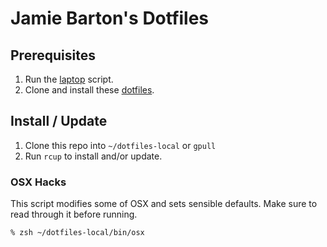 # Jamie Barton's Dotfiles

## Prerequisites
1. Run the [laptop](github.com/thoughtbot/laptop) script.
2. Clone and install these [dotfiles](github.com/thoughtbot/dotfiles).

## Install / Update
1. Clone this repo into `~/dotfiles-local` or `gpull`
2. Run `rcup` to install and/or update.

### OSX Hacks
This script modifies some of OSX and sets sensible defaults. Make sure to read
through it before running.

``` bash
% zsh ~/dotfiles-local/bin/osx
```
